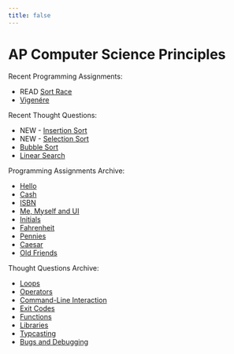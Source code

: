 ```yaml
---
title: false
---
```


# AP Computer Science Principles

Recent Programming Assignments:
<!---   --->
  - READ [Sort Race](https://docs.cs50.net/2018/ap/problems/race/race.html)
  - [Vigenére](https://docs.cs50.net/2018/ap/problems/vigenere/vigenere.html)

<!---  - [Credit](https://docs.cs50.net/2018/ap/problems/credit/credit.html) --->

Recent Thought Questions:
  - NEW - [Insertion Sort](https://sfchmbrln.github.io/ap/units/unit3/insertion_sort)
  - NEW - [Selection Sort](https://sfchmbrln.github.io/ap/units/unit3/selection_sort)
  - [Bubble Sort](https://sfchmbrln.github.io/ap/units/unit3/bubble_sort)
  - [Linear Search](https://sfchmbrln.github.io/ap/units/unit3/linear_search/)

Programming Assignments Archive:
  - [Hello](https://docs.cs50.net/2018/ap/problems/hello/hello.html)
  - [Cash](https://docs.cs50.net/2018/ap/problems/cash/cash.html)
  - [ISBN](https://docs.cs50.net/2018/ap/problems/isbn/isbn.html)
  - [Me, Myself and UI](https://docs.cs50.net/2018/ap/problems/ui/ui.html)
  - [Initials](https://docs.cs50.net/2018/ap/problems/initials/less/initials.html)
  - [Fahrenheit](https://docs.cs50.net/2018/ap/problems/fahrenheit/fahrenheit.html)
  - [Pennies](https://docs.cs50.net/2018/ap/problems/pennies/pennies.html)
  - [Caesar](https://docs.cs50.net/2018/ap/problems/caesar/caesar.html)
  - [Old Friends](https://docs.cs50.net/2018/ap/problems/friends/friends.html)

Thought Questions Archive:
  - [Loops](https://sfchmbrln.github.io/ap/units/unit1/loops)
  - [Operators](https://sfchmbrln.github.io/ap/units/unit1/operators)
  - [Command-Line Interaction](https://sfchmbrln.github.io/ap/units/unit2/command-line_interaction)
  - [Exit Codes](https://sfchmbrln.github.io/ap/units/unit2/exit_codes)
  - [Functions](https://sfchmbrln.github.io/ap/units/unit2/functions)
  - [Libraries](https://sfchmbrln.github.io/ap/units/unit2/libraries)
  - [Typcasting](https://sfchmbrln.github.io/ap/units/unit2/typecasting/)
  - [Bugs and Debugging](https://sfchmbrln.github.io/ap/units/unit2/bugs_and_debugging)
